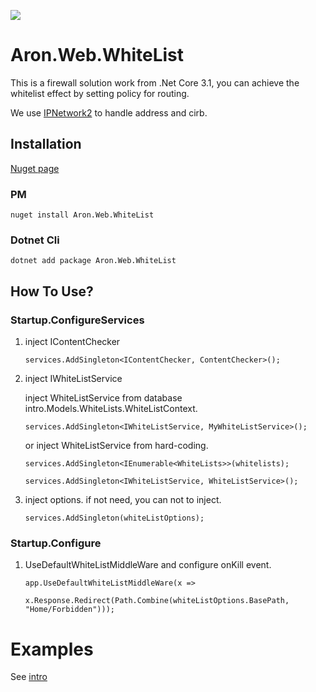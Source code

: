 


![](https://komarev.com/ghpvc/?username=aron-666&color=green)
# Aron.Web.WhiteList
This is a firewall solution work from .Net Core 3.1, you can achieve the whitelist effect by setting policy for routing.

We use [IPNetwork2](https://github.com/lduchosal/ipnetwork)  to handle address and cirb.

## Installation
[Nuget page](https://www.nuget.org/packages/Aron.Web.WhiteList/)

### PM
    nuget install Aron.Web.WhiteList

### Dotnet Cli

    dotnet add package Aron.Web.WhiteList
    
## How To Use?

### Startup.ConfigureServices
 1. inject IContentChecker
 
     `services.AddSingleton<IContentChecker, ContentChecker>();`
 
2. inject IWhiteListService

   inject WhiteListService from database intro.Models.WhiteLists.WhiteListContext.
  
   `services.AddSingleton<IWhiteListService, MyWhiteListService>();`
 
   or inject WhiteListService from hard-coding.
 
       services.AddSingleton<IEnumerable<WhiteLists>>(whitelists);
   
       services.AddSingleton<IWhiteListService, WhiteListService>();

  
4. inject options. if not need, you can not to inject.

   `services.AddSingleton(whiteListOptions);`

### Startup.Configure
 1. UseDefaultWhiteListMiddleWare and configure onKill event.  

        app.UseDefaultWhiteListMiddleWare(x =>

        x.Response.Redirect(Path.Combine(whiteListOptions.BasePath, "Home/Forbidden")));
# Examples
See [intro](https://github.com/aron-666/Aron.Web.WhiteList/tree/main/intro "intro")
